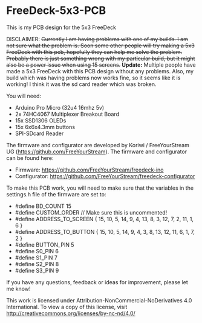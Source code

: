 # FreeDeck-5x3-PCB
This is my PCB design for the 5x3 FreeDeck

DISCLAIMER:
~~Currently I am having problems with one of my builds. I am not sure what the problem is. Soon some other people will try making a 5x3 FreeDeck with this pcb, hopefully they can help me solve the problem. Probably there is just something wrong with my particular build, but it might also be a power issue when using 15 screens.~~
**Update:** Multiple people have made a 5x3 FreeDeck with this PCB design without any problems. Also, my build which was having problems now works fine, so it seems like it is working! I think it was the sd card reader which was broken.


You will need:
- Arduino Pro Micro (32u4 16mhz 5v)
- 2x 74HC4067 Multiplexer Breakout Board
- 15x SSD1306 OLEDs
- 15x 6x6x4.3mm buttons
- SPI-SDcard Reader

The firmware and configurator are developed by Koriwi / FreeYourStream UG (https://github.com/FreeYourStream).
The firmware and configurator can be found here:
- Firmware: https://github.com/FreeYourStream/freedeck-ino
- Configurator: https://github.com/FreeYourStream/freedeck-configurator


To make this PCB work, you will need to make sure that the variables in the settings.h file of the firmware are set to:
- #define BD_COUNT 15
- #define CUSTOM_ORDER // Make sure this is uncommented!
- #define ADDRESS_TO_SCREEN { 15, 10, 5, 14, 9, 4, 13, 8, 3, 12, 7, 2, 11, 1, 6 }
- #define ADDRESS_TO_BUTTON { 15, 10, 5, 14, 9, 4, 3, 8, 13, 12, 11, 6, 1, 7, 2 }
- #define BUTTON_PIN 5
- #define S0_PIN 6
- #define S1_PIN 7
- #define S2_PIN 8
- #define S3_PIN 9

If you have any questions, feedback or ideas for improvement, please let me know!

This work is licensed under Attribution-NonCommercial-NoDerivatives 4.0 International. 
To view a copy of this license, visit http://creativecommons.org/licenses/by-nc-nd/4.0/
